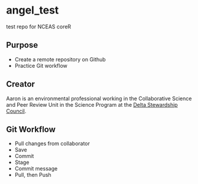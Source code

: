 # angel_test
test repo for NCEAS coreR

## Purpose
* Create a remote repository on Github 
* Practice Git workflow

## Creator
Aaron is an environmental professional working in the Collaborative Science and Peer Review Unit in the Science Program at the [Delta Stewardship Council](https://deltacouncil.ca.gov/). 

## Git Workflow
- Pull changes from collaborator  
- Save  
- Commit  
- Stage  
- Commit message  
- Pull, then Push
